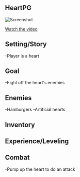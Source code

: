 HeartPG
-------

![Screenshot](http://img.youtube.com/vi/1IBnL6nQn1g/0.jpg)

[Watch the video](http://www.youtube.com/watch?v=1IBnL6nQn1g)

Setting/Story
-------------
-Player is a heart

Goal
----
-Fight off the heart's enemies

Enemies
-------
-Hamburgers
-Artificial hearts

Inventory
---------

Experience/Leveling
-------------------

Combat
------
-Pump up the heart to do an attack
